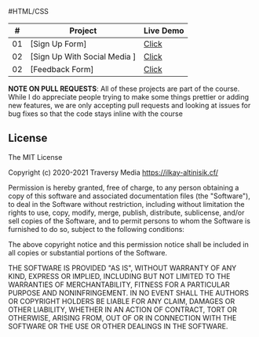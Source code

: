 #HTML/CSS


|  #  | Project                                                                                                                     | Live Demo                                                                         |
| :-: | --------------------------------------------------------------------------------------------------------------------------- | --------------------------------------------------------------------------------- |
| 01  | [Sign Up Form]               | [Click](https://ilkay-alti.github.io/csshtmlprojectsdays/day-1/)
| 02  | [Sign Up With Social Media ]             |[ Click](https://ilkay-alti.github.io/csshtmlprojectsdays/day-2/)  
| 02  | [Feedback Form]             |[ Click](https://ilkay-alti.github.io/csshtmlprojectsdays/day-3/)  


**NOTE ON PULL REQUESTS**: All of these projects are part of the course. While I do appreciate people trying to make some things prettier or adding new features, we are only accepting pull requests and looking at issues for bug fixes so that the code stays inline with the course

## License

The MIT License

Copyright (c) 2020-2021 Traversy Media https://ilkay-altinisik.cf/

Permission is hereby granted, free of charge, to any person obtaining a copy
of this software and associated documentation files (the "Software"), to deal
in the Software without restriction, including without limitation the rights
to use, copy, modify, merge, publish, distribute, sublicense, and/or sell
copies of the Software, and to permit persons to whom the Software is
furnished to do so, subject to the following conditions:

The above copyright notice and this permission notice shall be included in
all copies or substantial portions of the Software.

THE SOFTWARE IS PROVIDED "AS IS", WITHOUT WARRANTY OF ANY KIND, EXPRESS OR
IMPLIED, INCLUDING BUT NOT LIMITED TO THE WARRANTIES OF MERCHANTABILITY,
FITNESS FOR A PARTICULAR PURPOSE AND NONINFRINGEMENT. IN NO EVENT SHALL THE
AUTHORS OR COPYRIGHT HOLDERS BE LIABLE FOR ANY CLAIM, DAMAGES OR OTHER
LIABILITY, WHETHER IN AN ACTION OF CONTRACT, TORT OR OTHERWISE, ARISING FROM,
OUT OF OR IN CONNECTION WITH THE SOFTWARE OR THE USE OR OTHER DEALINGS IN
THE SOFTWARE.
